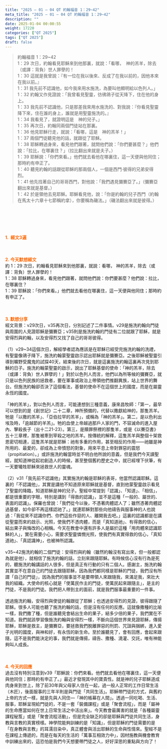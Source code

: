 ```yaml
---
title: "2025 – 01 – 04 QT 約翰福音 1：29~42"
meta_title: "2025 – 01 – 04 QT 約翰福音 1：29~42"
description: ""
date: 2025-01-04 00:00:55
weight: 17220
categories: ["QT 2025"]
tags: ["QT 2025"]
draft: false
---
```


<blockquote>約翰福音 1：29~42<br />
1：29 次日，約翰看見耶穌來到他那裏，就說：「看哪，　神的羔羊，除去（或譯：背負）世人罪孽的！<br />
1：30 這就是我曾說：『有一位在我以後來、反成了在我以前的，因他本來在我以前。』<br />
1：31 我先前不認識他，如今我來用水施洗，為要叫他顯明給以色列人。」<br />
1：32 約翰又作見證說：「我曾看見聖靈，彷彿鴿子從天降下，住在他的身上。<br />
1：33 我先前不認識他，只是那差我來用水施洗的、對我說：『你看見聖靈降下來，住在誰的身上，誰就是用聖靈施洗的。』<br />
1：34 我看見了，就證明這是　神的兒子。」<br />
1：35 再次日，約翰同兩個門徒站在那裏。<br />
1：36 他見耶穌行走，就說：「看哪，這是　神的羔羊！」<br />
1：37 兩個門徒聽見他的話，就跟從了耶穌。<br />
1：38 耶穌轉過身來，看見他們跟著，就問他們說：「你們要甚麼？」他們說：「拉比，在哪裏住？」（拉比翻出來就是夫子。）<br />
1：39 耶穌說：「你們來看。」他們就去看他在哪裏住，這一天便與他同住；那時約有申正了。<br />
1：40 聽見約翰的話跟從耶穌的那兩個人，一個是西門‧彼得的兄弟安得烈。<br />
1：41 他先找著自己的哥哥西門，對他說：「我們遇見彌賽亞了。」（彌賽亞翻出來就是基督。）<br />
1：42 於是領他去見耶穌。耶穌看見他，說：「你是約翰的兒子西門（約翰在馬太十六章十七節稱約拿），你要稱為磯法。」（磯法翻出來就是彼得。）</blockquote><br />
&nbsp;<br />
<br />
&nbsp;<br />
<br />
<span style="color: #ff6600;" data-darkreader-inline-color=""><strong>1.  經文3遍</strong></span><br />
<br />
&nbsp;<br />
<br />
<span style="color: #ff6600;" data-darkreader-inline-color=""><strong>2. 今天默想經文<br />
</strong></span>約 1：29 次日，約翰看見耶穌來到他那裏，就說：看哪， 神的羔羊，除去（或譯：背負）世人罪孽的！<br />
1：38 耶穌轉過身來，看見他們跟著，就問他們說：你們要甚麼？他們說：拉比，在哪裏住？<br />
1：39 耶穌說：「你們來看。」他們就去看他在哪裏住，這一天便與他同住；那時約有申正了。<br />
<br />
&nbsp;<br />
<br />
<strong><span style="color: #ff6600;" data-darkreader-inline-color="">3. 默想分享<br />
</span></strong>經文背景：v29次日，v35再次日，分別記述了二件事情。v29是施洗約翰向門徒與周圍的人見證耶穌是彌賽亞；v35則是施洗約翰的門徒有二位就跟了耶穌，就是安得烈與約翰，以及安得烈又找了自己的哥哥彼得。<br />
<br />
（1）v29~34這個次日，解經學者認為應該是在耶穌已經受完施洗約翰的洗禮，有聖靈像鴿子降下，施洗約翰蒙聖靈啟示認出耶穌就是彌賽亞。之後耶穌被聖靈引導到曠野受魔鬼的試探40天，結束後的次日，就是這裏施洗約翰這裏再次見到耶穌的日子。施洗約翰蒙聖靈的啟示，說出了耶穌基督的使命：「神的羔羊，除去（或譯：背負）世人罪孽的！」對於以色列人而言，他們以為所等候的彌賽亞，就只是以色列民族的拯救者，要在軍事或政治上帶領他們推翻異族，站上世界的舞台。但施洗約翰卻否決了這個看法，基督的使命不在這個世上的國度，而是在屬靈永恆的國度。<br />
<br />
「神的羔羊」，對以色列人而言，可能連想到三種意義，康來昌牧師：「第一，最早可以想到的是《創世記》二十二章，神所預備的，代替以撒獻給神的，那隻羔羊。牠是「以撒的羔羊」、「亞伯拉罕的羔羊」，或稱為「神的羔羊」。第二，是以色利出埃及時，「逾越節的羊羔」。牠的血使上帝越過那戶人家的門，不容滅命的進入屋內、擊殺長子（出十二21-23）。第三，是贖罪祭裡的那隻羊，或是《以賽亞書》五十三章裡，那隻被牽到宰殺之地的羔羊。按傳統的解釋，這隻羔羊與整個十架救恩密切相連，這隻羔羊就是耶穌：祂有多重的作用，甚至相反的作用——祂雖是神所用的、最愛的，卻成為上帝憤怒的對象，用來平息上帝對罪惡的震怒（propitiation）。」或許施洗約翰當時並不明白他所說的意義，但是我們今天讀聖經，就知道神從起初創造人的時候，甚至整個舊約歷史之中，就已經埋下伏筆，有一天要犧牲耶穌來拯救世人的靈魂。<br />
<br />
（2）v31「我先前不認識他」其實施洗約翰是耶穌的表哥，他當然認識耶穌。這裏的「不認識他」，其實是講他不知道原來耶穌就是基督，直到他蒙聖靈啟示看見了聖靈的降臨，知道耶穌是神的兒子。聖經中常提到「認識」、「知道」、「相信」，都是很重要的字眼，特別是講到「得救的認識」，並不是這種「一般的、屬世的、表面的認識」。保羅也曾說：「我們從今以後，不憑著肉體認人了；雖然憑著肉體認過基督，如今卻不再這樣認祂了。」就連耶穌對那些向他禱告與服事神的人也說過：「我從來不認識你們、你們這些作惡的人、離開我去吧。」這裏的認識都是在講從聖靈而來的啟示、光照，使我們不憑肉體，而是「真知道祂」、有得救的信心，結出果子與悔改的心相稱。今天在教會中還有許多人是屬於這種「用肉體來認識耶穌的人」，實在需要小心，需要求聖靈憐憫光照，使我們有真實得救的信心，「真知道祂」、「真認識神」，也被神所認識。<br />
<br />
v35~42施洗約翰的二個門徒：安得烈與約翰（雖然約翰沒有寫出來，但一般都認為就是他），就相信了施洗約翰的話，立刻來跟隨耶穌。有時候信心沒有行為是死的，聽施洗約翰講話的人很多，但是真正有行動的只有二個人。感謝主，施洗約翰其實並不在意自己的門徒去跟隨耶穌，因為我們都同樣是耶穌的門徒，我們沒有所謂「自己的門徒」，因為我們的服事並不是要帶領人來跟隨我，來滿足我，來壯大我的組織。大使命的核心就是「使萬民作主的門徒，使萬民起來跟隨主」，是主的門徒，不是我的門徒。我們把人帶到主的面前，就是我們服事最重要的一件事。<br />
<br />
透過施洗約翰，安得烈與使徒約翰跟從了耶穌；也透過安得烈的見證，彼得跟隨了耶穌。很多人可能也聽了施洗約翰的話，但是沒有任何的反應。這就像撒種的比喻一樣，我們撒了種，但是誰聽見會結出生命的果子，結多少倍的果子，我們實在不知道。我們就該學習像施洗約翰與安得烈一樣，不斷向這個世界來見證耶穌，傳揚耶穌，耶穌是救主，是彌賽亞，要拯救我們脫離罪惡的刑罰、咒詛與捆綁，進入愛子光明的國度，與神和好，有永恆的新生命。至於誰聽見了，會有回應，會起來跟隨，這不是我們能決定的事，我們就是傳揚，禱告、撒種、澆灌、交託，唯有神能夠叫人成長。<br />
<br />
&nbsp;<br />
<br />
<strong style="font-size: inherit;"><span style="color: #ff6600;" data-darkreader-inline-color="">4. 今天的回應<br />
</span></strong>過去沒有特別注意到v39「耶穌說：你們來看。他們就去看他在哪裏住，這一天便與他同住；那時約有申正了。」最近才發現其中的寶貴性。就是神的兒子耶穌道成肉身來到世上，除了前30年與父母家人住在一起，過一般人正常的工作日常生活（木匠），後面服事的三年半則是與門徒「共同生活」。耶穌帶門徒的方式，與舊約上帝的方式一樣，就是先與人同住—「神的帳幕在人間」。透過一同吃喝、生活、服事，耶穌呈現給門徒的，不是一套「裝備課程」或是「聚會流程」，而是「屬神的生命應當如何在世上日常生活之中活出來」。今天教會最厲害的就是「各種屬靈課程秘笈」或是「聚會流程活動」，但是完全缺乏的卻是耶穌與門徒共同生活，身教與言教的真實榜樣。神學院能夠訓練的是「知識」，但是耶穌的門徒需要的是「在身教與言教」的耳濡目染中，真正體會與活出耶穌的生命與性情來。聖經不是在課程上傳遞的，而是在每天的生活的「萬事互相效力中」，因材施教與機會教育中訓練出來的，這恐怕是我們今天想要帶門徒之人，好好深思的重點與方向了！<br />
<br />
&nbsp;
        